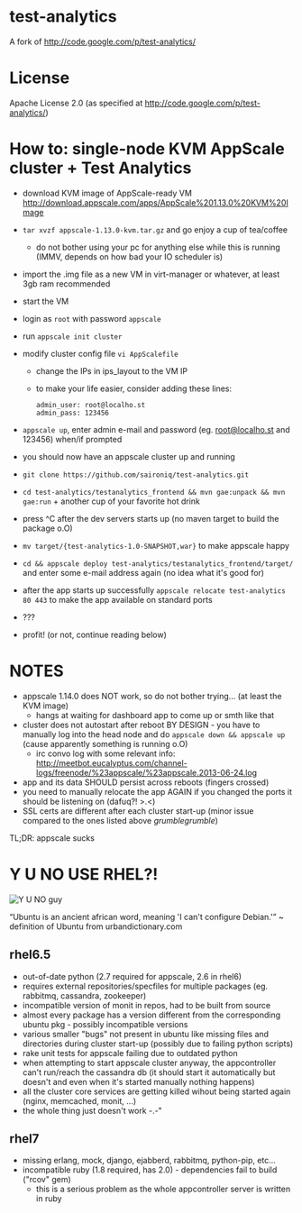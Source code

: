 test-analytics
==============

A fork of http://code.google.com/p/test-analytics/

License
=======
Apache License 2.0 (as specified at http://code.google.com/p/test-analytics/)

How to: single-node KVM AppScale cluster + Test Analytics
=========================================================

* download KVM image of AppScale-ready VM http://download.appscale.com/apps/AppScale%201.13.0%20KVM%20Image
* `tar xvzf appscale-1.13.0-kvm.tar.gz` and go enjoy a cup of tea/coffee
  * do not bother using your pc for anything else while this is running (IMMV, depends on how bad your IO scheduler is)
* import the .img file as a new VM in virt-manager or whatever, at least 3gb ram recommended
* start the VM
* login as `root` with password `appscale`
* run `appscale init cluster`
* modify cluster config file `vi AppScalefile`
  * change the IPs in ips_layout to the VM IP
  * to make your life easier, consider adding these lines:

    ```
    admin_user: root@localho.st
    admin_pass: 123456
    ```

* `appscale up`, enter admin e-mail and password (eg. root@localho.st and 123456) when/if prompted
* you should now have an appscale cluster up and running
* `git clone https://github.com/saironiq/test-analytics.git`
* `cd test-analytics/testanalytics_frontend && mvn gae:unpack && mvn gae:run` + another cup of your favorite hot drink
* press ^C after the dev servers starts up (no maven target to build the package o.O)
* `mv target/{test-analytics-1.0-SNAPSHOT,war}` to make appscale happy
* `cd && appscale deploy test-analytics/testanalytics_frontend/target/` and enter some e-mail address again (no idea what it's good for)
* after the app starts up successfully `appscale relocate test-analytics 80 443` to make the app available on standard ports
* ???
* profit! (or not, continue reading below)


NOTES
=====
* appscale 1.14.0 does NOT work, so do not bother trying... (at least the KVM image)
  * hangs at waiting for dashboard app to come up or smth like that
* cluster does not autostart after reboot BY DESIGN - you have to manually log into the head node and do `appscale down && appscale up` (cause apparently something is running o.O)
  * irc convo log with some relevant info: http://meetbot.eucalyptus.com/channel-logs/freenode/%23appscale/%23appscale.2013-06-24.log
* app and its data SHOULD persist across reboots (fingers crossed)
* you need to manually relocate the app AGAIN if you changed the ports it should be listening on (dafuq?! >.<)
* SSL certs are different after each cluster start-up (minor issue compared to the ones listed above *grumblegrumble*)

TL;DR: appscale sucks


Y U NO USE RHEL?!
=================

![Y U NO guy](http://i3.kym-cdn.com/entries/icons/original/000/004/006/y-u-no-guy.jpg)

“Ubuntu is an ancient african word, meaning 'I can't configure Debian.'”
  ~ definition of Ubuntu from urbandictionary.com

rhel6.5
-------
  * out-of-date python (2.7 required for appscale, 2.6 in rhel6)
  * requires external repositories/specfiles for multiple packages (eg. rabbitmq, cassandra, zookeeper)
  * incompatible version of monit in repos, had to be built from source
  * almost every package has a version different from the corresponding ubuntu pkg - possibly incompatible versions
  * various smaller "bugs" not present in ubuntu like missing files and directories during cluster start-up (possibly due to failing python scripts)
  * rake unit tests for appscale failing due to outdated python
  * when attempting to start appscale cluster anyway, the appcontroller can't run/reach the cassandra db (it should start it automatically but doesn't and even when it's started manually nothing happens)
  * all the cluster core services are getting killed wihout being started again (nginx, memcached, monit, ...)
  * the whole thing just doesn't work -.-"

rhel7
-----
  * missing erlang, mock, django, ejabberd, rabbitmq, python-pip, etc...
  * incompatible ruby (1.8 required, has 2.0) - dependencies fail to build ("rcov" gem)
    * this is a serious problem as the whole appcontroller server is written in ruby

